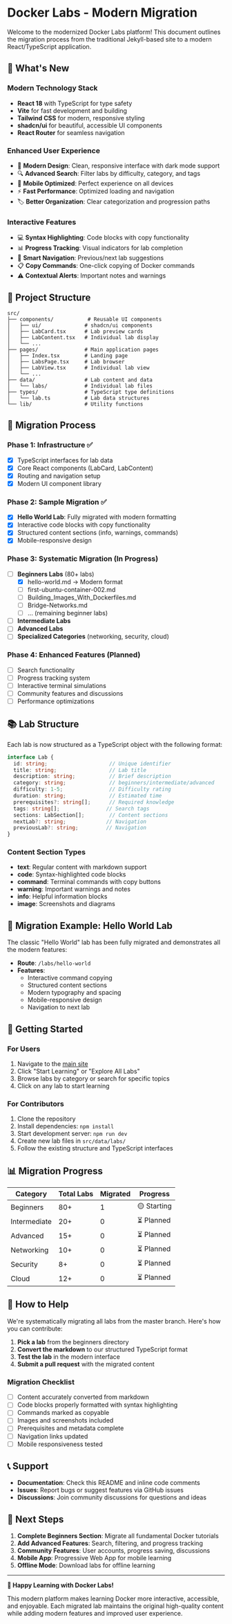 # Docker Labs - Modern Migration

Welcome to the modernized Docker Labs platform! This document outlines the migration process from the traditional Jekyll-based site to a modern React/TypeScript application.

## 🎉 What's New

### Modern Technology Stack
- **React 18** with TypeScript for type safety
- **Vite** for fast development and building
- **Tailwind CSS** for modern, responsive styling
- **shadcn/ui** for beautiful, accessible UI components
- **React Router** for seamless navigation

### Enhanced User Experience
- 🎨 **Modern Design**: Clean, responsive interface with dark mode support
- 🔍 **Advanced Search**: Filter labs by difficulty, category, and tags
- 📱 **Mobile Optimized**: Perfect experience on all devices
- ⚡ **Fast Performance**: Optimized loading and navigation
- 🏷️ **Better Organization**: Clear categorization and progression paths

### Interactive Features
- 💻 **Syntax Highlighting**: Code blocks with copy functionality
- 📊 **Progress Tracking**: Visual indicators for lab completion
- 🔗 **Smart Navigation**: Previous/next lab suggestions
- 📋 **Copy Commands**: One-click copying of Docker commands
- ⚠️ **Contextual Alerts**: Important notes and warnings

## 📁 Project Structure

```
src/
├── components/           # Reusable UI components
│   ├── ui/              # shadcn/ui components
│   ├── LabCard.tsx      # Lab preview cards
│   ├── LabContent.tsx   # Individual lab display
│   └── ...
├── pages/               # Main application pages
│   ├── Index.tsx        # Landing page
│   ├── LabsPage.tsx     # Lab browser
│   ├── LabView.tsx      # Individual lab view
│   └── ...
├── data/                # Lab content and data
│   └── labs/            # Individual lab files
├── types/               # TypeScript type definitions
│   └── lab.ts           # Lab data structures
└── lib/                 # Utility functions
```

## 🔄 Migration Process

### Phase 1: Infrastructure ✅
- [x] TypeScript interfaces for lab data
- [x] Core React components (LabCard, LabContent)
- [x] Routing and navigation setup
- [x] Modern UI component library

### Phase 2: Sample Migration ✅
- [x] **Hello World Lab**: Fully migrated with modern formatting
- [x] Interactive code blocks with copy functionality
- [x] Structured content sections (info, warnings, commands)
- [x] Mobile-responsive design

### Phase 3: Systematic Migration (In Progress)
- [ ] **Beginners Labs** (80+ labs)
  - [x] hello-world.md → Modern format
  - [ ] first-ubuntu-container-002.md
  - [ ] Building_Images_With_Dockerfiles.md
  - [ ] Bridge-Networks.md
  - [ ] ... (remaining beginner labs)
- [ ] **Intermediate Labs**
- [ ] **Advanced Labs**
- [ ] **Specialized Categories** (networking, security, cloud)

### Phase 4: Enhanced Features (Planned)
- [ ] Search functionality
- [ ] Progress tracking system
- [ ] Interactive terminal simulations
- [ ] Community features and discussions
- [ ] Performance optimizations

## 📚 Lab Structure

Each lab is now structured as a TypeScript object with the following format:

```typescript
interface Lab {
  id: string;                    // Unique identifier
  title: string;                 // Lab title
  description: string;           // Brief description
  category: string;              // beginners/intermediate/advanced
  difficulty: 1-5;               // Difficulty rating
  duration: string;              // Estimated time
  prerequisites?: string[];      // Required knowledge
  tags: string[];               // Search tags
  sections: LabSection[];        // Content sections
  nextLab?: string;             // Navigation
  previousLab?: string;         // Navigation
}
```

### Content Section Types
- **text**: Regular content with markdown support
- **code**: Syntax-highlighted code blocks
- **command**: Terminal commands with copy buttons
- **warning**: Important warnings and notes
- **info**: Helpful information blocks
- **image**: Screenshots and diagrams

## 🎯 Migration Example: Hello World Lab

The classic "Hello World" lab has been fully migrated and demonstrates all the modern features:

- **Route**: `/labs/hello-world`
- **Features**: 
  - Interactive command copying
  - Structured content sections
  - Modern typography and spacing
  - Mobile-responsive design
  - Navigation to next lab

## 🚀 Getting Started

### For Users
1. Navigate to the [main site](/)
2. Click "Start Learning" or "Explore All Labs"
3. Browse labs by category or search for specific topics
4. Click on any lab to start learning

### For Contributors
1. Clone the repository
2. Install dependencies: `npm install`
3. Start development server: `npm run dev`
4. Create new lab files in `src/data/labs/`
5. Follow the existing structure and TypeScript interfaces

## 📊 Migration Progress

| Category | Total Labs | Migrated | Progress |
|----------|------------|----------|----------|
| Beginners | 80+ | 1 | 🟡 Starting |
| Intermediate | 20+ | 0 | ⏳ Planned |
| Advanced | 15+ | 0 | ⏳ Planned |
| Networking | 10+ | 0 | ⏳ Planned |
| Security | 8+ | 0 | ⏳ Planned |
| Cloud | 12+ | 0 | ⏳ Planned |

## 🤝 How to Help

We're systematically migrating all labs from the master branch. Here's how you can contribute:

1. **Pick a lab** from the beginners directory
2. **Convert the markdown** to our structured TypeScript format
3. **Test the lab** in the modern interface
4. **Submit a pull request** with the migrated content

### Migration Checklist
- [ ] Content accurately converted from markdown
- [ ] Code blocks properly formatted with syntax highlighting
- [ ] Commands marked as copyable
- [ ] Images and screenshots included
- [ ] Prerequisites and metadata complete
- [ ] Navigation links updated
- [ ] Mobile responsiveness tested

## 📞 Support

- **Documentation**: Check this README and inline code comments
- **Issues**: Report bugs or suggest features via GitHub issues
- **Discussions**: Join community discussions for questions and ideas

## 🎉 Next Steps

1. **Complete Beginners Section**: Migrate all fundamental Docker tutorials
2. **Add Advanced Features**: Search, filtering, and progress tracking
3. **Community Features**: User accounts, progress saving, discussions
4. **Mobile App**: Progressive Web App for mobile learning
5. **Offline Mode**: Download labs for offline learning

---

**🐳 Happy Learning with Docker Labs!**

This modern platform makes learning Docker more interactive, accessible, and enjoyable. Each migrated lab maintains the original high-quality content while adding modern features and improved user experience.
